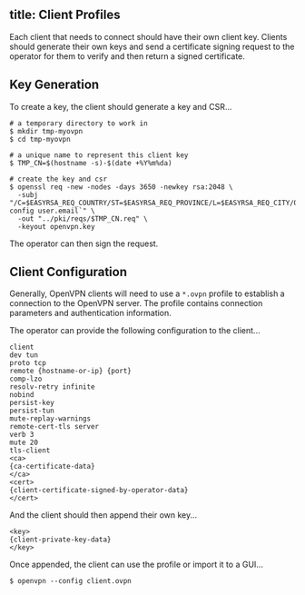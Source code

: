 title: Client Profiles
---

Each client that needs to connect should have their own client key. Clients should generate their own keys and send a certificate signing request to the operator for them to verify and then return a signed certificate.


## Key Generation

To create a key, the client should generate a key and CSR...

    # a temporary directory to work in
    $ mkdir tmp-myovpn
    $ cd tmp-myovpn
    
    # a unique name to represent this client key
    $ TMP_CN=$(hostname -s)-$(date +%Y%m%da)
    
    # create the key and csr
    $ openssl req -new -nodes -days 3650 -newkey rsa:2048 \
      -subj "/C=$EASYRSA_REQ_COUNTRY/ST=$EASYRSA_REQ_PROVINCE/L=$EASYRSA_REQ_CITY/O=$EASYRSA_REQ_ORG/OU=$EASYRSA_REQ_OU/CN=$TMP_CN/emailAddress=`git config user.email`" \
      -out "../pki/reqs/$TMP_CN.req" \
      -keyout openvpn.key

The operator can then sign the request.


## Client Configuration

Generally, OpenVPN clients will need to use a `*.ovpn` profile to establish a connection to the OpenVPN server. The profile contains connection parameters and authentication information.

The operator can provide the following configuration to the client...

    client
    dev tun
    proto tcp
    remote {hostname-or-ip} {port}
    comp-lzo
    resolv-retry infinite
    nobind
    persist-key
    persist-tun
    mute-replay-warnings
    remote-cert-tls server
    verb 3
    mute 20
    tls-client
    <ca>
    {ca-certificate-data}
    </ca>
    <cert>
    {client-certificate-signed-by-operator-data}
    </cert>

And the client should then append their own key...

    <key>
    {client-private-key-data}
    </key>

Once appended, the client can use the profile or import it to a GUI...

    $ openvpn --config client.ovpn
